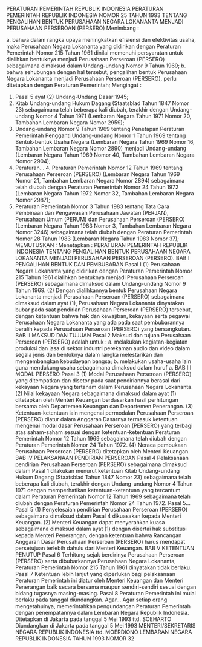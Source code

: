  PERATURAN PEMERINTAH REPUBLIK INDONESIA PERATURAN PEMERINTAH REPUBLIK INDONESIA NOMOR 25 TAHUN 1993 TENTANG PENGALIHAN BENTUK PERUSAHAAN NEGARA LOKANANTA MENJADI PERUSAHAAN PERSEROAN (PERSERO)
Menimbang :

a. bahwa dalam rangka upaya meningkatkan efisiensi dan efektivitas usaha, maka Perusahaan Negara Lokananta yang didirikan dengan Peraturan Pemerintah Nomor 215 Tahun 1961 dinilai memenuhi persyaratan untuk dialihkan bentuknya menjadi Perusahaan Perseroan (PERSERO) sebagaimana dimaksud dalam Undang-undang Nomor 9 Tahun 1969;
b. bahwa sehubungan dengan hal tersebut, pengalihan bentuk Perusahaan Negara Lokananta menjadi Perusahaan Perseroan (PERSERO), perlu ditetapkan dengan Peraturan Pemerintah;
Mengingat :

1. Pasal 5 ayat (2) Undang-Undang Dasar 1945;
2. Kitab Undang-undang Hukum Dagang (Staatsblad Tahun 1847 Nomor 23) sebagaimana telah beberapa kali diubah, terakhir dengan Undang-undang Nomor 4 Tahun 1971 (Lembaran Negara Tahun 1971 Nomor 20, Tambahan Lembaran Negara Nomor 2959);
3. Undang-undang Nomor 9 Tahun 1969 tentang Penetapan Peraturan Pemerintah Pengganti Undang-undang Nomor 1 Tahun 1969 tentang Bentuk-bentuk Usaha Negara (Lembaran Negara Tahun 1969 Nomor 16, Tambahan Lembaran Negara Nomor 2890) menjadi Undang-undang (Lembaran Negara Tahun 1969 Nomor 40, Tambahan Lembaran Negara Nomor 2904);
4. Peraturan… 4. Peraturan Pemerintah Nomor 12 Tahun 1969 tentang Perusahaan Perseroan (PERSERO) (Lembaran Negara Tahun 1969 Nomor 21, Tambahan Lembaran Negara Nomor 2894) sebagaimana telah diubah dengan Peraturan Pemerintah Nomor 24 Tahun 1972 (Lembaran Negara Tahun 1972 Nomor 32, Tambahan Lembaran Negara Nomor 2987);
5. Peraturan Pemerintah Nomor 3 Tahun 1983 tentang Tata Cara Pembinaan dan Pengawasan Perusahaan Jawatan (PERJAN), Perusahaan Umum (PERUM) dan Perusahaan Perseroan (PERSERO) (Lembaran Negara Tahun 1983 Nomor 3, Tambahan Lembaran Negara Nomor 3246) sebagaimana telah diubah dengan Peraturan Pemerintah Nomor 28 Tahun 1983 (Lembaran Negara Tahun 1983 Nomor 37);
MEMUTUSKAN :
 Menetapkan : PERATURAN PEMERINTAH REPUBLIK INDONESIA TENTANG PENGALIHAN BENTUK PERUSAHAAN NEGARA LOKANANTA MENJADI PERUSAHAAN PERSEROAN (PERSERO).
BAB I PENGALIHAN BENTUK DAN PEMBUBARAN
Pasal I
(1) Perusahaan Negara Lokananta yang didirikan dengan Peraturan Pemerintah Nomor 215 Tahun 1961 dialihkan bentuknya menjadi Perusahaan Perseroan (PERSERO) sebagaimana dimaksud dalam Undang-undang Nomor 9 Tahun 1969.
(2) Dengan dialihkannya bentuk Perusahaan Negara Lokananta menjadi Perusahaan Perseroan (PERSERO) sebagaimana dimaksud dalam ayat (1), Perusahaan Negara Lokananta dinyatakan bubar pada saat pendirian Perusahaan Perseroan (PERSERO) tersebut, dengan ketentuan bahwa hak dan kewajiban, kekayaan serta pegawai Perusahaan Negara Lokananta yang ada pada saat pembubarannya beralih kepada Perusahaan Perseroan (PERSERO) yang bersangkutan.
BAB II MAKSUD DAN TUJUAN
Pasal 2
Maksud dan tujuan Perusahaan Perseroan (PERSERO) adalah untuk :
a. melakukan kegiatan-kegiatan produksi dan jasa di sektor industri perekaman audio dan video dalam segala jenis dan bentuknya dalam rangka melestarikan dan mengembangkan kebudayaan bangsa;
b. melakukan usaha-usaha lain guna mendukung usaha sebagaimana dimaksud dalam huruf a.
BAB III MODAL PERSERO
Pasal 3
(1) Modal Perusahaan Perseroan (PERSERO) yang ditempatkan dan disetor pada saat pendiriannya berasal dari kekayaan Negara yang tertanam dalam Perusahaan Negara Lokananta.
(2) Nilai kekayaan Negara sebagaimana dimaksud dalam ayat (1) ditetapkan oleh Menteri Keuangan berdasarkan hasil perhitungan bersama oleh Departemen Keuangan dan Departemen Penerangan.
(3) Ketentuan-ketentuan lain mengenai permodalan Perusahaan Perseroan (PERSERO) diatur dalam Anggaran Dasarnya termasuk ketentuan mengenai modal dasar Perusahaan Perseroan (PERSERO) yang terbagi atas saham-saham sesuai dengan ketentuan-ketentuan Peraturan Pemerintah Nomor 12 Tahun 1969 sebagaimana telah diubah dengan Peraturan Pemerintah Nomor 24 Tahun 1972.
(4) Neraca pembukaan Perusahaan Perseroan (PERSERO) ditetapkan oleh Menteri Keuangan.
BAB IV PELAKSANAAN PENDIRIAN PERSEROAN
Pasal 4
Pelaksanaan pendirian Perusahaan Perseroan (PERSERO) sebagaimana dimaksud dalam Pasal 1 dilakukan menurut ketentuan Kitab Undang-undang Hukum Dagang (Staatsblad Tahun 1847 Nomor 23) sebagaimana telah beberapa kali diubah, terakhir dengan Undang-undang Nomor 4 Tahun 1971 dengan memperhatikan ketentuan-ketentuan yang tercantum dalam Peraturan Pemerintah Nomor 12 Tahun 1969 sebagaimana telah diubah dengan Peraturan Pemerintah Nomor 24 Tahun 1972. Pasal 5…
Pasal 5
(1) Penyelesaian pendirian Perusahaan Perseroan (PERSERO) sebagaimana dimaksud dalam Pasal 4 dikuasakan kepada Menteri Keuangan.
(2) Menteri Keuangan dapat menyerahkan kuasa sebagaimana dimaksud dalam ayat (1) dengan disertai hak substitusi kepada Menteri Penerangan, dengan ketentuan bahwa Rancangan Anggaran Dasar Perusahaan Perseroan (PERSERO) harus mendapat persetujuan terlebih dahulu dari Menteri Keuangan.
BAB V KETENTUAN PENUTUP
Pasal 6
Terhitung sejak berdirinya Perusahaan Perseroan (PERSERO) serta dibubarkannya Perusahaan Negara Lokananta, Peraturan Pemerintah Nomor 215 Tahun 1961 dinyatakan tidak berlaku.
Pasal 7
Ketentuan lebih lanjut yang diperlukan bagi pelaksanaan Peraturan Pemerintah ini diatur oleh Menteri Keuangan dan Menteri Penerangan baik secara bersama maupun sendiri-sendiri sesuai dengan bidang tugasnya masing-masing.
Pasal 8
Peraturan Pemerintah ini mulai berlaku pada tanggal diundangkan. Agar…
Agar setiap orang mengetahuinya, memerintahkan pengundangan Peraturan Pemerintah dengan penempatannya dalam Lembaran Negara Republik Indonesia. Ditetapkan di Jakarta pada tanggal 5 Mei 1993 ttd. SOEHARTO Diundangkan di Jakarta pada tanggal 5 Mei 1993 MENTERI/SEKRETARIS NEGARA REPUBLIK INDONESIA ttd. MOERDIONO LEMBARAN NEGARA REPUBLIK INDONESIA TAHUN 1993 NOMOR 32